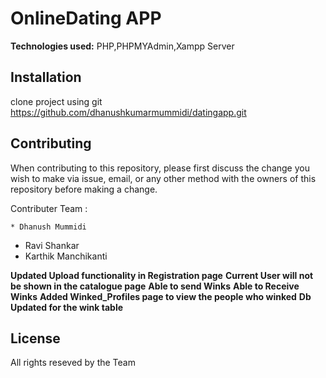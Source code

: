 # OnlineDating APP

**Technologies used:**
PHP,PHPMYAdmin,Xampp Server

## Installation
clone project using git https://github.com/dhanushkumarmummidi/datingapp.git


## Contributing
When contributing to this repository, please first discuss the change you wish to make via issue, email, or any other method with the owners of this repository before making a change.

Contributer Team :

	* Dhanush Mummidi
  * Ravi Shankar
  * Karthik Manchikanti




**Updated Upload functionality in Registration page**
**Current User will not be shown in the catalogue page**
**Able to send Winks** 
**Able to Receive Winks** 
**Added Winked_Profiles page to view the people who winked**
**Db Updated for the wink table**


## License
All rights reseved by the Team
